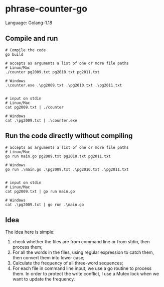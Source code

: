 # phrase-counter-go

Language: Golang-1.18

## Compile and run
```
# Compile the code
go build

# accepts as arguments a list of one or more file paths
# Linux/Mac
./counter pg2009.txt pg2010.txt pg2011.txt

# Windows 
.\counter.exe .\pg2009.txt .\pg2010.txt .\pg2011.txt


# input on stdin
# Linux/Mac
cat pg2009.txt | ./counter

# Windows 
cat .\pg2009.txt | .\counter.exe
```

## Run the code directly without compiling
```
# accepts as arguments a list of one or more file paths
# Linux/Mac
go run main.go pg2009.txt pg2010.txt pg2011.txt

# Windows 
go run .\main.go .\pg2009.txt .\pg2010.txt .\pg2011.txt


# input on stdin
# Linux/Mac
cat pg2009.txt | go run main.go

# Windows 
cat .\pg2009.txt | go run .\main.go
```

## Idea

The idea here is simple:
1. check whether the files are from command line or from stdin, then process them;
2. For all the words in the files, using regular expression to catch them, then convert them into lower case;
3. Calculate the frequency of all three-word sequences;
4. For each file in command line input, we use a go routine to process them. In order to protect the write conflict, I use a Mutex lock when we want to update the frequency.